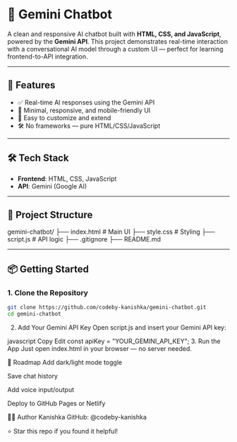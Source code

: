 
# 💬 Gemini Chatbot

A clean and responsive AI chatbot built with **HTML, CSS, and JavaScript**, powered by the **Gemini API**. This project demonstrates real-time interaction with a conversational AI model through a custom UI — perfect for learning frontend-to-API integration.

---

## 🚀 Features

- ✅ Real-time AI responses using the Gemini API  
- 🎨 Minimal, responsive, and mobile-friendly UI  
- 🧠 Easy to customize and extend  
- 🛠️ No frameworks — pure HTML/CSS/JavaScript  

---

## 🛠️ Tech Stack

- **Frontend**: HTML, CSS, JavaScript  
- **API**: Gemini (Google AI)  

---

## 📁 Project Structure

gemini-chatbot/
├── index.html # Main UI
├── style.css # Styling
├── script.js # API logic
├── .gitignore
├── README.md

---

## 📦 Getting Started

### 1. Clone the Repository

```bash
git clone https://github.com/codeby-kanishka/gemini-chatbot.git
cd gemini-chatbot
```
2. Add Your Gemini API Key
Open script.js and insert your Gemini API key:

javascript
Copy
Edit
const apiKey = "YOUR_GEMINI_API_KEY";
3. Run the App
Just open index.html in your browser — no server needed.

🔮 Roadmap
 Add dark/light mode toggle

 Save chat history

 Add voice input/output

 Deploy to GitHub Pages or Netlify

👩‍💻 Author
Kanishka
GitHub: @codeby-kanishka

⭐ Star this repo if you found it helpful!
